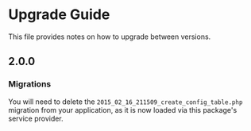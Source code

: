 # Upgrade Guide

This file provides notes on how to upgrade between versions.

## 2.0.0
### Migrations

You will need to delete the `2015_02_16_211509_create_config_table.php` migration from your application, as it
is now loaded via this package's service provider.
